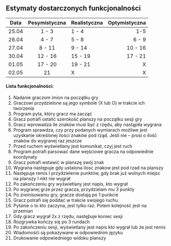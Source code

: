 ## Estymaty dostarczonych funkcjonalności

|Data  |Pesymistyczna|Realistyczna|Optymistyczna|
:-------------------:|:-------------------:|:-------------------|-------------------:
|25.04| 1 - 3 | 1 - 4 | 1-5 
|26.04| 4 - 7 | 5 - 8 | 6 - 9
|27.04| 8 - 11 | 9 - 14 | 10 - 16
|30.04| 12 - 16 | 15 - 19 | 17 - 21
|01.05| 17 - 20 | 19 - 21 | X
|02.05| 21 | X | X

#### Lista funkcjonalności:
1. Nadanie graczom imion na początku gry
2. Graczowi przydzielone są jego symbole (X lub O) w trakcie ich tworzenia
3. Program pyta, który gracz ma zacząć
4. Gracz potrafi ustalić szerokość planszy na początku sesji gry
5. Gracz wprowadza ile znaków musi być z rzędu, aby nastąpiła wygrana
6. Program sprawdza, czy przy podanych wymiarach możliwe jest uzyskanie określonej ilości znaków pod rząd. Jeśli nie – prosi o ilość znaków do wygranej raz jeszcze
7. Przed ruchem wyświetlany jest komunikat, czyj jest ruch
8. Program potrafi parsować dane wejściowe gracza na odpowiednie koordynaty
9. Gracz potrafi wstawić w planszę swój znak
10. Wygrana następuje gdy ustalona ilosc znakow jest pod rzad na planszy
11. Następuje remis I przydzielenie punktów, gdy brak już wolnych miejsc na planszy I nikt nie wygrał
12. Po zakończeniu gry wyświetlany jest napis, kto wygrał
13. Po wygranej grze przez gracza, przydzielam mu 3 punkty
14. Po zremisowaniu gry, gracze dostają po 1 punkcie
15. Gracz potrafi się poddać w trakcie swojego ruchu
16. Pytanie o to kto zaczyna, jest tylko raz. Potem kolejność jest na przemian
17. Gdy gracz wygrał 2x z rzędu, nastęþuje koniec sesji
18. Rozgrywka kończy się po 3 rundach
19. Po zakończeniu sesji, wyświetlany jest napis kto wygrał lub że jest remis
20. Wiadomośći są pokazywane w odpowiednim języku
21. Drukowanie odpowiedniego widoku planszy

